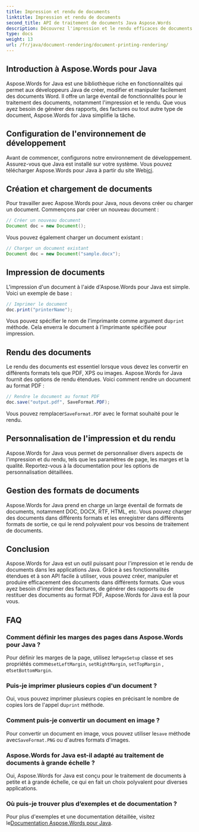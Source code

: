 ```yaml
---
title: Impression et rendu de documents
linktitle: Impression et rendu de documents
second_title: API de traitement de documents Java Aspose.Words
description: Découvrez l'impression et le rendu efficaces de documents à l'aide d'Aspose.Words pour Java. Apprenez étape par étape avec des exemples de code source.
type: docs
weight: 13
url: /fr/java/document-rendering/document-printing-rendering/
---
```


## Introduction à Aspose.Words pour Java

Aspose.Words for Java est une bibliothèque riche en fonctionnalités qui permet aux développeurs Java de créer, modifier et manipuler facilement des documents Word. Il offre un large éventail de fonctionnalités pour le traitement des documents, notamment l'impression et le rendu. Que vous ayez besoin de générer des rapports, des factures ou tout autre type de document, Aspose.Words for Java simplifie la tâche.

## Configuration de l'environnement de développement

 Avant de commencer, configurons notre environnement de développement. Assurez-vous que Java est installé sur votre système. Vous pouvez télécharger Aspose.Words pour Java à partir du site Web[ici](https://releases.aspose.com/words/java/).

## Création et chargement de documents

Pour travailler avec Aspose.Words pour Java, nous devons créer ou charger un document. Commençons par créer un nouveau document :

```java
// Créer un nouveau document
Document doc = new Document();
```

Vous pouvez également charger un document existant :

```java
// Charger un document existant
Document doc = new Document("sample.docx");
```

## Impression de documents

L'impression d'un document à l'aide d'Aspose.Words pour Java est simple. Voici un exemple de base :

```java
// Imprimer le document
doc.print("printerName");
```

Vous pouvez spécifier le nom de l'imprimante comme argument du`print` méthode. Cela enverra le document à l’imprimante spécifiée pour impression.

## Rendu des documents

Le rendu des documents est essentiel lorsque vous devez les convertir en différents formats tels que PDF, XPS ou images. Aspose.Words for Java fournit des options de rendu étendues. Voici comment rendre un document au format PDF :

```java
// Rendre le document au format PDF
doc.save("output.pdf", SaveFormat.PDF);
```

 Vous pouvez remplacer`SaveFormat.PDF` avec le format souhaité pour le rendu.

## Personnalisation de l'impression et du rendu

Aspose.Words for Java vous permet de personnaliser divers aspects de l'impression et du rendu, tels que les paramètres de page, les marges et la qualité. Reportez-vous à la documentation pour les options de personnalisation détaillées.

## Gestion des formats de documents

Aspose.Words for Java prend en charge un large éventail de formats de documents, notamment DOC, DOCX, RTF, HTML, etc. Vous pouvez charger des documents dans différents formats et les enregistrer dans différents formats de sortie, ce qui le rend polyvalent pour vos besoins de traitement de documents.

## Conclusion

Aspose.Words for Java est un outil puissant pour l'impression et le rendu de documents dans les applications Java. Grâce à ses fonctionnalités étendues et à son API facile à utiliser, vous pouvez créer, manipuler et produire efficacement des documents dans différents formats. Que vous ayez besoin d'imprimer des factures, de générer des rapports ou de restituer des documents au format PDF, Aspose.Words for Java est là pour vous.

## FAQ

### Comment définir les marges des pages dans Aspose.Words pour Java ?

 Pour définir les marges de la page, utilisez le`PageSetup` classe et ses propriétés comme`setLeftMargin`, `setRightMargin`, `setTopMargin` , et`setBottomMargin`.

### Puis-je imprimer plusieurs copies d'un document ?

 Oui, vous pouvez imprimer plusieurs copies en précisant le nombre de copies lors de l'appel du`print` méthode.

### Comment puis-je convertir un document en image ?

 Pour convertir un document en image, vous pouvez utiliser le`save` méthode avec`SaveFormat.PNG` ou d'autres formats d'images.

### Aspose.Words for Java est-il adapté au traitement de documents à grande échelle ?

Oui, Aspose.Words for Java est conçu pour le traitement de documents à petite et à grande échelle, ce qui en fait un choix polyvalent pour diverses applications.

### Où puis-je trouver plus d’exemples et de documentation ?

 Pour plus d'exemples et une documentation détaillée, visitez le[Documentation Aspose.Words pour Java](https://reference.aspose.com/words/java/).